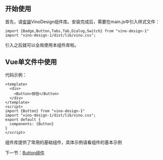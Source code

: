 ## 开始使用

首先，请[安装](install.md)VinoDesign组件库。安装完成后，需要在main.js中引入样式文件：

```
import {Badge,Button,Tabs,Tab,Dialog,Switch} from "vino-design-1"
import "vino-design-1/dist/lib/vino.css";
```
引入之后就可以全局使用本组件库啦。

## Vue单文件中使用

代码示例：

```
<template>
  <div>
    <Button>按钮</Button>
  </div>
</template>
<script>
import {Button} from "vino-design-1"
import "vino-design-1/dist/lib/vino.css";
export default {
  components: {Button}
}
</script>
```

组件库提供了常用的基础组件，具体示例请看组件的基本示例

下一节：[Button组件](#/doc/button)